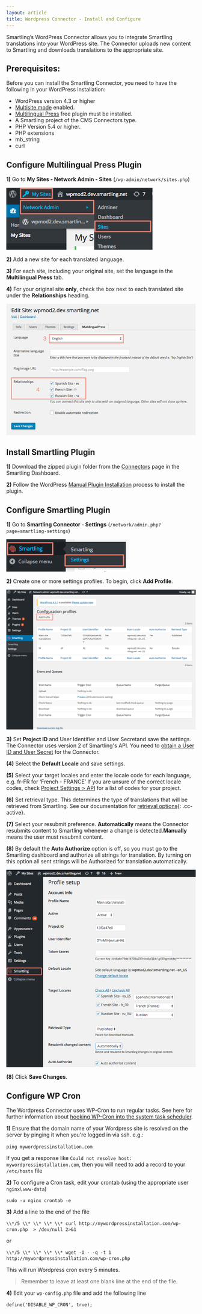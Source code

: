 ```yaml
---
layout: article
title: Wordpress Connector - Install and Configure
---
```



Smartling’s WordPress Connector allows you to integrate Smartling translations into your WordPress site. The Connector uploads new content to Smartling and downloads translations to the appropriate site.

## Prerequisites:

Before you can install the Smartling Connector, you need to have the following in your WordPress installation:

* WordPress version 4.3 or higher
* [Multisite mode](http://codex.wordpress.org/Create_A_Network) enabled.
* [Multilingual Press](https://wordpress.org/plugins/multilingual-press/) free plugin must be installed.
* A Smartling project of the CMS Connectors type.
* PHP Version 5.4 or higher.
* PHP extensions
* mb_string
* curl


## Configure Multilingual Press Plugin

**1)** Go to **My Sites - Network Admin - Sites** (`/wp-admin/network/sites.php`)

![](/uploads/versions/my_sites_-_wpmod2_dev_smartling_net_-_wordpress---x----389-165x---.png)

**2)** Add a new site for each translated language.

**3)** For each site, including your original site, set the language in the **Multilingual Press** tab.

**4)** For your original site **only**, check the box next to each translated site under the **Relationships** heading.

![](/uploads/versions/edit_site__wpmod2_dev_smartling_net_-_network_admin__wpmod2_dev_smartling_net_sites_-_wordpress---x----834-578x---.png)

## Install Smartling Plugin

**1)** Download the zipped plugin folder from the [Connectors](https://dashboard.smartling.com/connectors.htm) page in the Smartling Dashboard.

**2)** Follow the WordPress [Manual Plugin Installation](https://codex.wordpress.org/Managing_Plugins#Manual_Plugin_Installation) process to install the plugin.

## Configure Smartling Plugin

**1)** Go to **Smartling Connector - Settings** (`/network/admin.php?page=smartling-settings`)

![](/uploads/versions/sites_-_network_admin__wpmod2_dev_smartling_net_sites_-_wordpress---x----327-86x---.png)

**2)** Create one or more settings profiles. To begin, click **Add Profile**.

![](/uploads/versions/configuration_profiles_-_network_admin__wpmod2_dev_smartling_net_sites_-_wordpress---x----1117-824x---.png)

**3)** Set **Project ID** and User Identifier and User Secretand save the settings. The Connector uses version 2 of Smartling's API. You need to [obtain a User ID and User Secret](/developers/api/v2/authentication/) for the Connector.

**(4)** Select the **Default Locale** and save settings.

**(5)** Select your target locales and enter the locale code for each language, e.g. fr-FR for ‘French - FRANCE’ If you are unsure of the correct locale codes, check [Project Settings &gt; API](https://dashboard.smartling.com/settings/api.htm) for a list of codes for your project.

**(6)** Set retrieval type. This determines the type of translations that will be retrieved from Smartling. See our documentation for [retrieval options](/knowledge-base/articles/download-files/#file-download-options){: .cc-active}.

**(7)** Select your resubmit preference. **Automatically** means the Connector resubmits content to Smartling whenever a change is detected.**Manually** means the user must resubmit content.

**(8)** By default the **Auto Authorize** option is off, so you must go to the Smartling dashboard and authorize all strings for translation. By turning on this option all sent strings will be Authorized for translation automatically.

![](/uploads/versions/profile_setup_-_wpmod2_dev_smartling_net_-_wordpress---x----808-843x---.png)

**(8)** Click **Save Changes**.

## Configure WP Cron

The Wordpress Connector uses WP-Cron to run regular tasks. See here for further information about [hooking WP-Cron into the system task scheduler](https://developer.wordpress.org/plugins/cron/hooking-into-the-system-task-scheduler/).

**1)** Ensure that the domain name of your Wordpress site is resolved on the server by pinging it when you're logged in via ssh. e.g.:

`ping mywordpressinstallation.com`

If you get a response like `Could not resolve host: mywordpressinstallation.com`, then you will need to add a record to your `/etc/hosts` file

**2)** To configure a Cron task, edit your crontab (using the appropriate user `nginx`\ `www-data`)

~~~
sudo -u nginx crontab -e
~~~

**3)** Add a line to the end of the file

~~~
\\*/5 \\* \\* \\* \\* curl http://mywordpressinstallation.com/wp-cron.php  > /dev/null 2>&1
~~~

or

~~~
\\*/5 \\* \\* \\* \\* wget -O - -q -t 1 http://mywordpressinstallation.com/wp-cron.php
~~~

This will run Wordpress cron every 5 minutes.

> Remember to leave at least one blank line at the end of the file.

**4)** Edit your `wp-config.php` file and add the following line

~~~
define('DISABLE_WP_CRON', true);
~~~